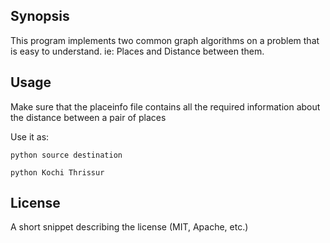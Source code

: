 ## Synopsis

This program implements two common graph algorithms on a problem that is easy to understand. ie: Places and Distance between them.
## Usage

Make sure that the placeinfo file contains all the required information about the distance between a pair of places

Use it as:

`python source destination`

`python Kochi Thrissur`



## License

A short snippet describing the license (MIT, Apache, etc.)